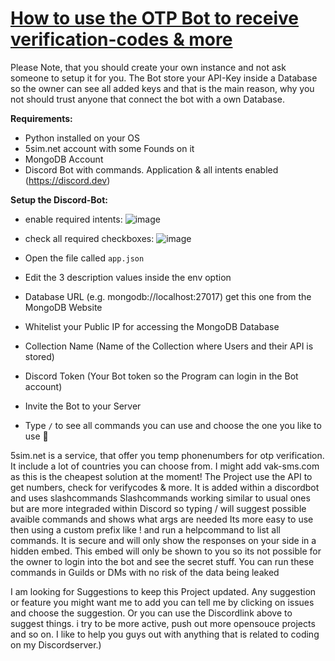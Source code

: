 # [How to use the OTP Bot to receive verification-codes & more](http://discord.verify.gay)

Please Note, that you should create your own instance and not ask someone to setup it for you. The Bot store your API-Key inside a Database so the owner can see all added keys and that is the main reason, why you not should trust anyone that connect the bot with a own Database.


__Requirements:__
- Python installed on your OS
- 5sim.net account with some Founds on it
- MongoDB Account
- Discord Bot with commands. Application & all intents enabled (https://discord.dev)

__Setup the Discord-Bot:__
- enable required intents:
![image](https://user-images.githubusercontent.com/94435104/151340237-4945cffd-5a8b-46fb-9aac-d78470e5669c.png)

- check all required checkboxes:
![image](https://user-images.githubusercontent.com/94435104/151340371-7cac600d-818c-49bf-b371-301c78ad7dab.png)

- Open the file called `app.json`
- Edit the 3 description values inside the env option
- Database URL (e.g. mongodb://localhost:27017) get this one from the MongoDB Website
- Whitelist your Public IP for accessing the MongoDB Database
- Collection Name (Name of the Collection where Users and their API is stored)
- Discord Token (Your Bot token so the Program can login in the Bot account)
- Invite the Bot to your Server
- Type `/` to see all commands you can use and choose the one you like to use 

5sim.net is a service, that offer you temp phonenumbers for otp verification. 
It include a lot of countries you can choose from. 
I might add vak-sms.com as this is the cheapest solution at the moment!
The Project use the API to get numbers, check for verifycodes & more. It is added within a discordbot and uses slashcommands
Slashcommands working similar to usual ones but are more integraded within Discord so typing / will suggest possible avaible commands and shows what args are needed
Its more easy to use then using a custom prefix like ! and run a helpcommand to list all commands. It is secure and will only show the responses on your side in a hidden embed.
This embed will only be shown to you so its not possible for the owner to login into the bot and see the secret stuff. 
You can run these commands in Guilds or DMs with no risk of the data being leaked

I am looking for Suggestions to keep this Project updated. Any suggestion or feature you might want me to add you can tell me by clicking on issues and choose the suggestion. Or you can use the Discordlink above to suggest things. i try to be more active, push out more opensouce projects and so on. I like to help you guys out with anything that is related to coding on my Discordserver.)
